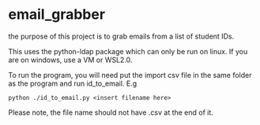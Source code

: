 # email_grabber
the purpose of this project is to grab emails from a list of student IDs. 

This uses the python-ldap package which can only be run on linux. If you are on windows, use a VM or WSL2.0.

To run the program, you will need put the import csv file in the same folder as the program and run id_to_email. E.g

`python ./id_to_email.py <insert filename here>`
  
 Please note, the file name should not have .csv at the end of it. 

